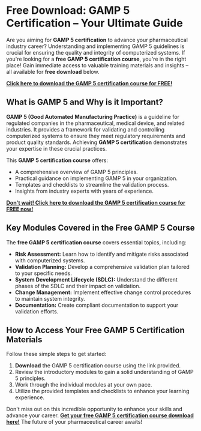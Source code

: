 # Free Download: GAMP 5 Certification – Your Ultimate Guide

Are you aiming for **GAMP 5 certification** to advance your pharmaceutical industry career? Understanding and implementing GAMP 5 guidelines is crucial for ensuring the quality and integrity of computerized systems. If you're looking for a **free GAMP 5 certification course**, you're in the right place!  Gain immediate access to valuable training materials and insights – all available for **free download** below.

[**Click here to download the GAMP 5 certification course for FREE!**](https://udemywork.com/gamp-5-certification)

## What is GAMP 5 and Why is it Important?

**GAMP 5 (Good Automated Manufacturing Practice)** is a guideline for regulated companies in the pharmaceutical, medical device, and related industries. It provides a framework for validating and controlling computerized systems to ensure they meet regulatory requirements and product quality standards. Achieving **GAMP 5 certification** demonstrates your expertise in these crucial practices.

This **GAMP 5 certification course** offers:
*   A comprehensive overview of GAMP 5 principles.
*   Practical guidance on implementing GAMP 5 in your organization.
*   Templates and checklists to streamline the validation process.
*   Insights from industry experts with years of experience.

[**Don't wait! Click here to download the GAMP 5 certification course for FREE now!**](https://udemywork.com/gamp-5-certification)

## Key Modules Covered in the Free GAMP 5 Course

The **free GAMP 5 certification course** covers essential topics, including:

*   **Risk Assessment:** Learn how to identify and mitigate risks associated with computerized systems.
*   **Validation Planning:** Develop a comprehensive validation plan tailored to your specific needs.
*   **System Development Lifecycle (SDLC):** Understand the different phases of the SDLC and their impact on validation.
*   **Change Management:** Implement effective change control procedures to maintain system integrity.
*   **Documentation:** Create compliant documentation to support your validation efforts.

## How to Access Your Free GAMP 5 Certification Materials

Follow these simple steps to get started:

1.  **Download** the GAMP 5 certification course using the link provided.
2.  Review the introductory modules to gain a solid understanding of GAMP 5 principles.
3.  Work through the individual modules at your own pace.
4.  Utilize the provided templates and checklists to enhance your learning experience.

Don't miss out on this incredible opportunity to enhance your skills and advance your career. **[Get your free GAMP 5 certification course download here!](https://udemywork.com/gamp-5-certification)** The future of your pharmaceutical career awaits!
